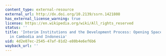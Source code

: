 ```yaml
---
content_type: external-resource
external_url: http://dx.doi.org/10.2139/ssrn.1421808
has_external_license_warning: true
license: https://en.wikipedia.org/wiki/All_rights_reserved
status: ''
title: 'Interim Institutions and the Development Process: Opening Spaces for Reform
  in Cambodia and Indonesia'
uid: 4d2e07ec-2545-47af-81d2-e80b4e6ef6b6
wayback_url: ''
---
```

